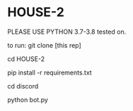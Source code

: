 # HOUSE-2
PLEASE USE PYTHON 3.7-3.8 tested on. 

to run:
git clone [this rep]

cd HOUSE-2

pip install -r requirements.txt

cd discord

python bot.py
